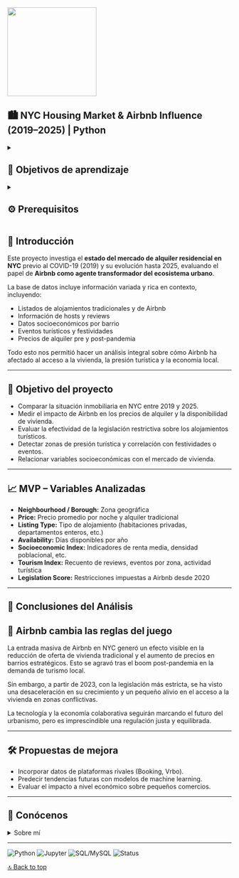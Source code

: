 
<img src="https://github.com/user-attachments/assets/00ff5d6f-9d68-4639-9955-a1f91cb215a9" width="200" height="200" />

<a name="top"></a>

## 🏙️ NYC Housing Market & Airbnb Influence (2019–2025) | Python

<details>
  <summary>
   <h2>🎯 Objetivos de aprendizaje</h2>
  </summary>
Somos Luis Manuel y Xavi, estudiantes de Ironhack, y en este proyecto hemos analizado la evolución del mercado inmobiliario en Nueva York en el año 2019 hasta 2025, prestando especial atención a la influencia de Airbnb y el impacto de nuevas regulaciones en su actividad.

Este análisis nos permite estudiar cómo la oferta y los precios de los alojamientos, tanto tradicionales como turísticos, han cambiado a lo largo del tiempo, especialmente tras la pandemia del COVID-19 y las medidas legislativas impuestas sobre plataformas como Airbnb.

<br>
<hr>
</details>

<details>
  <summary>
   <h2>⚙️ Prerequisitos</h2>
  </summary>

Antes de empezar este proyecto debes tener conocimientos sobre:

- Python y Jupyter Notebook
- Análisis de datos con Pandas y Matplotlib
- SQL avanzado para extracción de datos
- Limpieza y manipulación de datos
- Lectura de archivos CSV y conexión con bases de datos


<br>
<hr>
</details>

## 🧭 Introducción

Este proyecto investiga el **estado del mercado de alquiler residencial en NYC** previo al COVID-19 (2019) y su evolución hasta 2025, evaluando el papel de **Airbnb como agente transformador del ecosistema urbano**.

La base de datos incluye información variada y rica en contexto, incluyendo:
- Listados de alojamientos tradicionales y de Airbnb
- Información de hosts y reviews
- Datos socioeconómicos por barrio
- Eventos turísticos y festividades
- Precios de alquiler pre y post-pandemia

Todo esto nos permitió hacer un análisis integral sobre cómo Airbnb ha afectado al acceso a la vivienda, la presión turística y la economía local.

---

## 🎯 Objetivo del proyecto

- Comparar la situación inmobiliaria en NYC entre 2019 y 2025.
- Medir el impacto de Airbnb en los precios de alquiler y la disponibilidad de vivienda.
- Evaluar la efectividad de la legislación restrictiva sobre los alojamientos turísticos.
- Detectar zonas de presión turística y correlación con festividades o eventos.
- Relacionar variables socioeconómicas con el mercado de vivienda.

---

## 📈 MVP – Variables Analizadas

- **Neighbourhood / Borough:** Zona geográfica
- **Price:** Precio promedio por noche y alquiler tradicional
- **Listing Type:** Tipo de alojamiento (habitaciones privadas, departamentos enteros, etc.)
- **Availability:** Días disponibles por año
- **Socioeconomic Index:** Indicadores de renta media, densidad poblacional, etc.
- **Tourism Index:** Recuento de reviews, eventos por zona, actividad turística
- **Legislation Score:** Restricciones impuestas a Airbnb desde 2020

---

## 📌 Conclusiones del Análisis

## 🧠 Airbnb cambia las reglas del juego

La entrada masiva de Airbnb en NYC generó un efecto visible en la reducción de oferta de vivienda tradicional y el aumento de precios en barrios estratégicos. Esto se agravó tras el boom post-pandemia en la demanda de turismo local.

Sin embargo, a partir de 2023, con la legislación más estricta, se ha visto una desaceleración en su crecimiento y un pequeño alivio en el acceso a la vivienda en zonas conflictivas.

La tecnología y la economía colaborativa seguirán marcando el futuro del urbanismo, pero es imprescindible una regulación justa y equilibrada.

---

## 🛠️ Propuestas de mejora

- Incorporar datos de plataformas rivales (Booking, Vrbo).
- Predecir tendencias futuras con modelos de machine learning.
- Evaluar el impacto a nivel económico sobre pequeños comercios.

---

## 👤 Conócenos

<details>
  <summary>Sobre mí</summary>
  <br>

Somos Luis Manuel y Xavi, estudiantes de Data Analytics en Ironhack, y este es uno de nuestros proyectos más completos hasta la fecha 😎

[![Luis Manuel Blanco](https://img.shields.io/badge/@httpluris7-GitHub-181717?logo=github&style=flat-square)](https://github.com/httpluris7)

[![Xavi Fernandez](https://img.shields.io/badge/@xavistem-GitHub-181717?logo=github&style=flat-square)](https://github.com/xavistem)



</details>

---

![Python](https://img.shields.io/badge/Python-3.12.7-blue?logo=python)
![Jupyter](https://img.shields.io/badge/Jupyter-Notebook-orange?logo=jupyter)
![SQL/MySQL](https://img.shields.io/badge/SQL/MySQL-Database-blue?logo=mysql)
![Status](https://img.shields.io/badge/Estado-Terminado-brightgreen)

[🔝 Back to top](#top)
